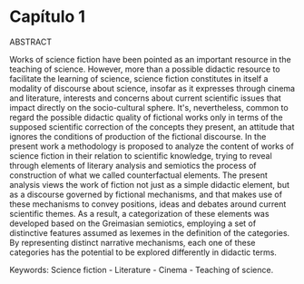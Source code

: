 # Capítulo 1

ABSTRACT

Works of science fiction have been pointed as an important resource in the teaching of science. However, more than a possible didactic resource to facilitate the learning of science, science fiction constitutes in itself a modality of discourse about science, insofar as it expresses through cinema and literature, interests and concerns about current scientific issues that impact directly on the socio-cultural sphere. It's, nevertheless, common to regard the possible didactic quality of fictional works only in terms of the supposed scientific correction of the concepts they present, an attitude that ignores the conditions of production of the fictional discourse. In the present work a methodology is proposed to analyze the content of works of science fiction in their relation to scientific knowledge, trying to reveal through elements of literary analysis and semiotics the process of construction of what we called counterfactual elements. The present analysis views the work of fiction not just as a simple didactic element, but as a discourse governed by fictional mechanisms, and that makes use of these mechanisms to convey positions, ideas and debates around current scientific themes. As a result, a categorization of these elements was developed based on the Greimasian semiotics, employing a set of distinctive features assumed as lexemes in the definition of the categories. By representing distinct narrative mechanisms, each one of these categories has the potential to be explored differently in didactic terms.

Keywords: Science fiction - Literature - Cinema - Teaching of science.
